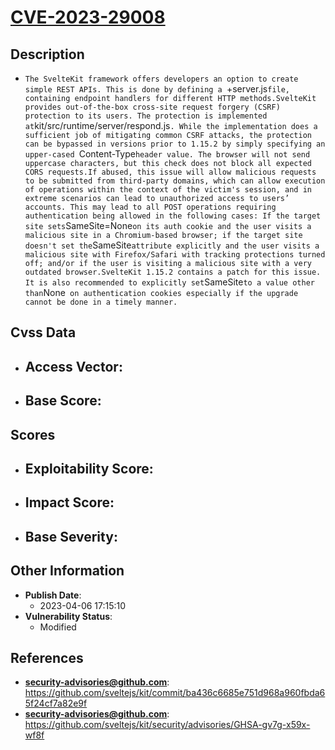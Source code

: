 
# [CVE-2023-29008](https://cve.mitre.org/cgi-bin/cvename.cgi?name=CVE-2023-29008)

## Description

- `The SvelteKit framework offers developers an option to create simple REST APIs. This is done by defining a `+server.js` file, containing endpoint handlers for different HTTP methods.SvelteKit provides out-of-the-box cross-site request forgery (CSRF) protection to its users. The protection is implemented at `kit/src/runtime/server/respond.js`. While the implementation does a sufficient job of mitigating common CSRF attacks, the protection can be bypassed in versions prior to 1.15.2 by simply specifying an upper-cased `Content-Type` header value. The browser will not send uppercase characters, but this check does not block all expected CORS requests.If abused, this issue will allow malicious requests to be submitted from third-party domains, which can allow execution of operations within the context of the victim's session, and in extreme scenarios can lead to unauthorized access to users’ accounts. This may lead to all POST operations requiring authentication being allowed in the following cases: If the target site sets `SameSite=None` on its auth cookie and the user visits a malicious site in a Chromium-based browser; if the target site doesn't set the `SameSite` attribute explicitly and the user visits a malicious site with Firefox/Safari with tracking protections turned off; and/or if the user is visiting a malicious site with a very outdated browser.SvelteKit 1.15.2 contains a patch for this issue. It is also recommended to explicitly set `SameSite` to a value other than `None` on authentication cookies especially if the upgrade cannot be done in a timely manner.`

## Cvss Data

- **Access Vector**:
  - 
- **Base Score**:
  - 

## Scores

- **Exploitability Score**:
  - 
- **Impact Score**:
  - 
- **Base Severity**:
  - 

## Other Information

- **Publish Date**:
  - 2023-04-06 17:15:10
- **Vulnerability Status**:
  - Modified

## References

- **security-advisories@github.com**: https://github.com/sveltejs/kit/commit/ba436c6685e751d968a960fbda65f24cf7a82e9f
- **security-advisories@github.com**: https://github.com/sveltejs/kit/security/advisories/GHSA-gv7g-x59x-wf8f
